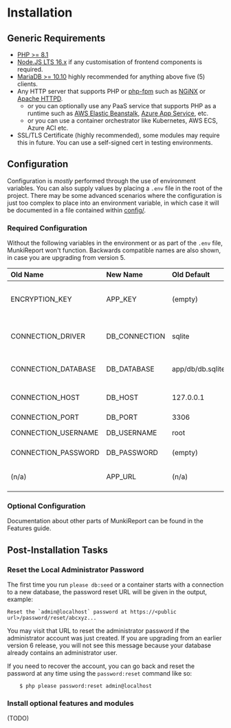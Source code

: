 # Installation

## Generic Requirements

* [PHP >= 8.1](https://www.php.net/)
* [Node.JS LTS 16.x](https://nodejs.org) if any customisation of frontend components is required.
* [MariaDB >= 10.10](https://mariadb.org/) highly recommended for anything above five (5) clients.
* Any HTTP server that supports PHP or [php-fpm](https://www.php.net/manual/en/install.fpm.php) such as [NGiNX](https://nginx.org/en/)
  or [Apache HTTPD](https://httpd.apache.org/).
  * or you can optionally use any PaaS service that supports PHP as a runtime such as
    [AWS Elastic Beanstalk](https://docs.aws.amazon.com/elasticbeanstalk/latest/dg/create_deploy_PHP_eb.html),
    [Azure App Service](https://learn.microsoft.com/en-us/azure/app-service/quickstart-php?tabs=cli&pivots=platform-linux), etc.
  * or you can use a container orchestrator like Kubernetes, AWS ECS, Azure ACI etc.
* SSL/TLS Certificate (highly recommended), some modules may require this in future. You can use a self-signed cert in testing environments.


## Configuration

Configuration is *mostly* performed through the use of environment variables. You can also supply values by placing a
`.env` file in the root of the project. There may be some advanced scenarios where the configuration is just too complex
to place into an environment variable, in which case it will be documented in a file contained within [config/](../config/).

### Required Configuration

Without the following variables in the environment or as part of the `.env` file, MunkiReport won't function.
Backwards compatible names are also shown, in case you are upgrading from version 5.


| Old Name            | New Name      | Old Default      | New Default       | Description                                                                                       |
|:--------------------|:--------------|:-----------------|:------------------|:--------------------------------------------------------------------------------------------------|
| ENCRYPTION_KEY      | APP_KEY       | (empty)          | (generated)       | All encryption functions use this key incl. local authentication                                  |
| CONNECTION_DRIVER   | DB_CONNECTION | sqlite           | mysql             | The connection profile, refers to connections in [../config/database.php](../config/database.php) |
| CONNECTION_DATABASE | DB_DATABASE   | app/db/db.sqlite | munkireport       | The name of the database (or path if using SQLite).                                               |
| CONNECTION_HOST     | DB_HOST       | 127.0.0.1        | localhost         | The database hostname to connect to.                                                              |
| CONNECTION_PORT     | DB_PORT       | 3306             | 3306              | The database port.                                                                                |
| CONNECTION_USERNAME | DB_USERNAME   | root             | munkireport       | The database username.                                                                            |
| CONNECTION_PASSWORD | DB_PASSWORD   | (empty)          | munkireport       | The database password.                                                                            |
| (n/a)               | APP_URL       | (n/a)            | https://localhost | The public URL of this MunkiReport site. You **MUST** set this.                                   |

### Optional Configuration

Documentation about other parts of MunkiReport can be found in the Features guide.



## Post-Installation Tasks

### Reset the Local Administrator Password

The first time you run `please db:seed` or a container starts with a connection to a new database, the password reset URL
will be given in the output, example:

    Reset the `admin@localhost` password at https://<public url>/password/reset/abcxyz...

You may visit that URL to reset the administrator password if the administrator account was just created. If you are
upgrading from an earlier version 6 release, you will not see this message because your database already contains
an administrator user.


If you need to recover the account, you can go back and reset the password at any time using the `password:reset` command like so:

        $ php please password:reset admin@localhost

### Install optional features and modules

(TODO)
